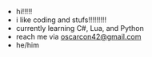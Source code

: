 - hi!!!!!
- i like coding and stufs!!!!!!!!!
- currently learning C#, Lua, and Python
- reach me via oscarcon42@gmail.com
- he/him

<!---
osceycon128/osceycon128 is a ✨ special ✨ repository because its `README.md` (this file) appears on your GitHub profile.
You can click the Preview link to take a look at your changes.
--->
